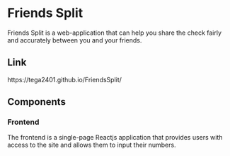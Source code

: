  <h1>Friends Split</h1>
 
 Friends Split is a web-application that can help you share the check fairly and accurately between you and your friends. 
 
 <h2>Link</h2>
 https://tega2401.github.io/FriendsSplit/
 
 <h2> Components </h2>
 
 <h3>Frontend</h3>
 The frontend is a single-page Reactjs application that provides users with access to the site and allows them to input their numbers. 
